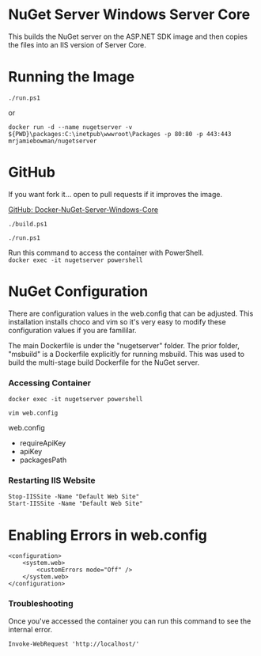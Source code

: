 # NuGet Server Windows Server Core
This builds the NuGet server on the ASP.NET SDK image and then copies the files into an IIS version of Server Core.

# Running the Image

`./run.ps1`

or  

`docker run -d --name nugetserver -v ${PWD}\packages:C:\inetpub\wwwroot\Packages -p 80:80 -p 443:443 mrjamiebowman/nugetserver`


# GitHub
If you want fork it... open to pull requests if it improves the image.  

[GitHub: Docker-NuGet-Server-Windows-Core](https://github.com/mrjamiebowman-blog/Docker-NuGet-Server-Windows-Core)

`./build.ps1`

`./run.ps1`

Run this command to access the container with PowerShell.  
`docker exec -it nugetserver powershell`


# NuGet Configuration
There are configuration values in the web.config that can be adjusted. This installation installs choco and vim so it's very easy to modify these configuration values if you are famililar.

The main Dockerfile is under the "nugetserver" folder. The prior folder, "msbuild" is a Dockerfile explicitly for running msbuild. This was used to build the multi-stage build Dockerfile for the NuGet server.

### Accessing Container  
`docker exec -it nugetserver powershell`

`vim web.config`

web.config  
* requireApiKey
* apiKey
* packagesPath

### Restarting IIS Website
`Stop-IISSite -Name "Default Web Site"`   
`Start-IISSite -Name "Default Web Site"`

# Enabling Errors in web.config

    <configuration>
        <system.web>
            <customErrors mode="Off" />
        </system.web>
    </configuration>

### Troubleshooting
Once you've accessed the container you can run this command to see the internal error.

`Invoke-WebRequest 'http://localhost/'`
